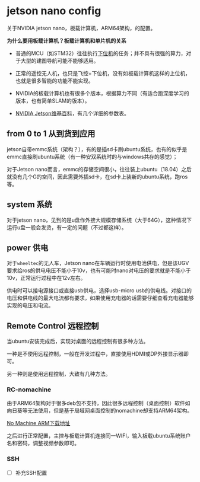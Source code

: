 # jetson nano config

关于NVIDIA jetson nano，板载计算机，ARM64架构，的配置。

**为什么要用板载计算机？板载计算机和单片机的关系**

* 普通的MCU（如STM32）往往执行[下位机](https://baike.baidu.com/item/%E4%B8%8B%E4%BD%8D%E6%9C%BA/9624953)的任务；并不具有很强的算力，对于大型的建图导航可能不能够适用。
* 正常的遥控无人机，也只是飞控+下位机，没有如板载计算机这样的上位机，也就是很多智能的功能不能实现。
* NVIDIA的板载计算机也有很多个版本，根据算力不同（有适合跑深度学习的版本，也有简单SLAM的版本）。

* [NVIDIA Jetson维基百科](https://en.wikipedia.org/wiki/Nvidia_Jetson)，有几个详细的参数表。

## from 0 to 1 从到货到应用

jetson自带emmc系统（架构？），有的是插sd卡刷ubuntu系统，也有的似乎是emmc直接刷ubuntu系统（有一种安双系统时的与windows共存的感觉）；

对于Jetson nano而言，emmc的存储空间很小，往往装上ubuntu（18.04）之后就没有几个G的空间，因此需要外插sd卡，在sd卡上装新的ubuntu系统，跑ros等。

## system 系统

对于jetson nano，见到的是u盘作外接大规模存储系统（大于64G），这种情况下运行u盘一般会发烫，有一定的问题（不过都这样）。

## power 供电

对于`wheeltec`的无人车，Jetson nano在车辆运行时使用电池供电，但是该UGV要求给ros的供电电压不能小于10v，也有可能时nano对电压的要求就是不能小于10v，正常运行过程中在12v左右。

供电时可以接电源接口或直接usb供电，选择usb-micro usb的供电线。对接口的电压和供电线的最大电流都有要求，如果使用充电器的话需要仔细查看充电器能够实现的电压和电流。

## Remote Control 远程控制

当ubuntu安装完成后，实现对桌面的远程控制有很多种方法。

一种是不使用远程控制，一般在开发过程中，直接使用HDMI或DP外接显示器即可。

另一种则是使用远程控制，大致有几种方法。

### RC-nomachine

由于ARM64架构对于很多deb包不支持，因此很多远程控制（桌面控制）软件如向日葵等无法使用，但是基于局域网桌面控制的nomachine却支持ARM64架构。

[No Machine ARM下载地址](https://downloads.nomachine.com/linux/?id=30&distro=Arm)

之后进行正常配置，主控与板载计算机连接同一WIFI，输入板载ubuntu系统账户名和密码，调整视频参数即可。

### SSH 

- [ ] 补充SSH配置
